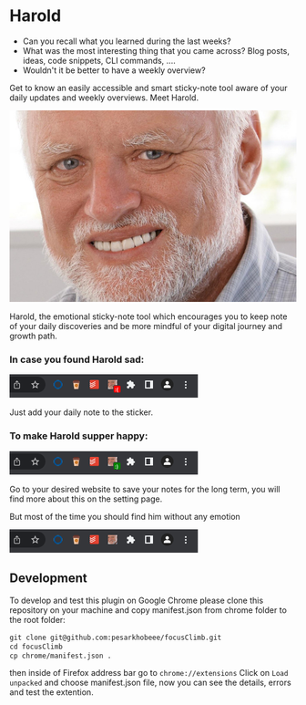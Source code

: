# Harold

* Can you recall what you learned during the last weeks?
* What was the most interesting thing that you came across? Blog posts, ideas, code snippets, CLI commands, ....
* Wouldn't it be better to have a weekly overview?

Get to know an easily accessible and smart sticky-note tool aware of your daily updates and weekly overviews. Meet Harold.

![Harold](images/harold.jpg)

Harold, the emotional sticky-note tool which encourages you to keep note of your daily discoveries and be more mindful of your digital journey and growth path.

### In case you found Harold sad:

![Sad](images/sad_harold.png)

Just add your daily note to the sticker.

### To make Harold supper happy:

![Happy](images/happy_harold.png)

Go to your desired website to save your notes for the long term, you will find more about this on the setting page.


But most of the time you should find him without any emotion

![Normal](images/normal_harold.png)

## Development

To develop and test this plugin on Google Chrome please clone this repository on your machine and copy manifest.json from chrome folder to the root folder:
```
git clone git@github.com:pesarkhobeee/focusClimb.git
cd focusClimb
cp chrome/manifest.json .
```
then inside of Firefox address bar go to
```chrome://extensions```
Click on `Load unpacked` and choose manifest.json file, now you can see the details, errors and test the extention.
